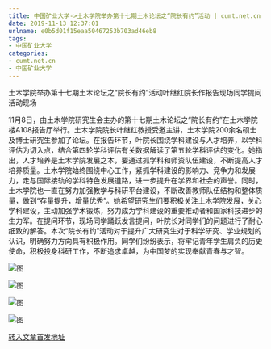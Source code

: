 ```yaml
---
title: 中国矿业大学->土木学院举办第十七期土木论坛之“院长有约”活动 | cumt.net.cn
date: 2019-11-13 12:37:01
urlname: e0b5d01f15eaa50467253b703ad46eb8
tags: 
- 中国矿业大学
categories:
- cumt.net.cn
- 中国矿业大学
---
```

土木学院举办第十七期土木论坛之“院长有约”活动叶继红院长作报告现场同学提问活动现场

11月8日，由土木学院研究生会主办的第十七期土木论坛之“院长有约”在土木学院楼A108报告厅举行。土木学院院长叶继红教授受邀主讲，土木学院200余名硕士及博士研究生参加了论坛。在报告环节，叶院长围绕学科建设与人才培养，以学科评估为切入点，结合第四轮学科评估有关数据解读了第五轮学科评估的变化。她指出，人才培养是土木学院发展之本，要通过抓学科和师资队伍建设，不断提高人才培养质量。土木学院始终围绕中心工作，紧抓学科建设的影响力、竞争力和发展力，走与国际接轨的学科特色发展道路，进一步提升在学界和社会的声誉。同时，土木学院也一直在努力加强教学与科研平台建设，不断改善教师队伍结构和整体质量，做到“存量提升，增量优秀”。她希望研究生们要积极关注土木学院发展，关心学科建设，主动加强学术锻炼，努力成为学科建设的重要推动者和国家科技进步的生力军。在提问环节，现场同学踊跃发言提问，叶院长对同学们的问题进行了耐心细致的解答。本次“院长有约”活动对于提升广大研究生对于科学研究、学业规划的认识，明确努力方向具有积极作用。同学们纷纷表示，将牢记青年学生肩负的历史使命，积极投身科研工作，不断追求卓越，为中国梦的实现奉献青春与才智。

![图](http://xwzx.cumt.edu.cn/_upload/article/images/79/5f/5e08e65344069fcb34f470f5b067/fddd59dd-608e-47c9-9b6a-55ff42bb9d0b.jpg)

![图](http://xwzx.cumt.edu.cn/_upload/article/images/79/5f/5e08e65344069fcb34f470f5b067/4c91e8dd-7576-4f23-9dc0-5f3511a66a2d.png)

![图](http://xwzx.cumt.edu.cn/_upload/article/images/79/5f/5e08e65344069fcb34f470f5b067/7b0ddb28-cbc0-4477-a2bc-5a76f63bc768.jpg)

![图](http://xwzx.cumt.edu.cn/_upload/article/images/79/5f/5e08e65344069fcb34f470f5b067/b9d87ff5-0ce8-4eff-98d5-df3cd91bc7e6.jpg)

[转入文章首发地址](http://xwzx.cumt.edu.cn/61/e8/c523a549352/page.htm)